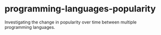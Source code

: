 # programming-languages-popularity
Investigating the change in popularity over time between multiple programming languages.
